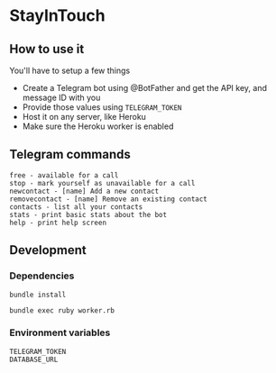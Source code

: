 # StayInTouch

## How to use it

You'll have to setup a few things

- Create a Telegram bot using @BotFather and get the API key, and message ID with you
- Provide those values using `TELEGRAM_TOKEN`
- Host it on any server, like Heroku
- Make sure the Heroku worker is enabled

## Telegram commands

```
free - available for a call
stop - mark yourself as unavailable for a call
newcontact - [name] Add a new contact
removecontact - [name] Remove an existing contact
contacts - list all your contacts
stats - print basic stats about the bot
help - print help screen
```

## Development

### Dependencies

```
bundle install
```

```
bundle exec ruby worker.rb
```

### Environment variables

```
TELEGRAM_TOKEN
DATABASE_URL
```
